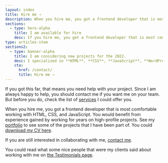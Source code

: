 ```yaml
---
layout: index
title: Hire me ⇢
description: When you hire me, you got a frontend developer that is most comfortable working with HTML, CSS, and JavaScript. You would benefit from experience gained by working for years on high-profile projects.
sections:
  - type: hero-alpha
    title: I am available for hire
    desc: If you hire me, you get a frontend developer that is most comfortable working with **HTML**, **CSS**, and **JavaScript**, but who is also comfortable working in different environments, from **WordPress** to **Shopify** to **Static Page Generators**.
type: articles-item
sections2:
  - type: banner-alpha
    title: I am considering new projects for the 2022.
    desc: I specialized in **HTML**, **CSS**, **JavaScript**, **WordPress**, **Shopify**, and **JAMstack** technologies.
    cta:
      href: /contact/
      title: Hire me ⇢
---
```


If you got this far, that means you need help with your project. Since I am always happy to help, you should contact me if you want me on your team. But before you do, check the list of [services] I could offer you.

When you hire me, you got a frontend developer that is most comfortable working with HTML, CSS, and JavaScript. You would benefit from experience gained by working for years on high-profile projects. See my [portfolio] to see some of the projects that I have been part of. You could [download my CV here](/silvestar-bistrovic-cv.pdf).

If you are still interested in collaborating with me, [contact me].

You could read what some nice people that were my clients said about working with me on [the Testimonials page](/testimonials/).

[services]: /services/
[portfolio]: /portfolio/
[contact me]: /contact/
